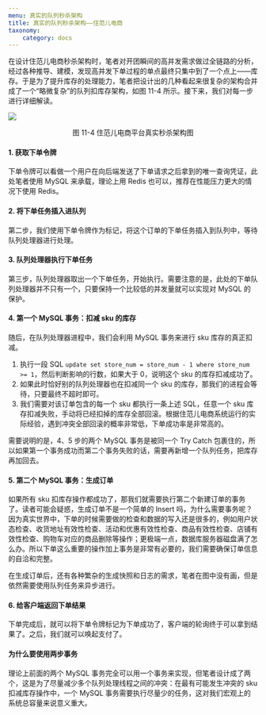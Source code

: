 ```yaml
---
menu: 真实的队列秒杀架构
title: 真实的队列秒杀架构——住范儿电商
taxonomy:
    category: docs
---
```


在设计住范儿电商秒杀架构时，笔者对开团瞬间的高并发需求做过全链路的分析，经过各种推导、建模，发现高并发下单过程的单点最终只集中到了一个点上——库存。于是为了提升库存的处理能力，笔者把设计出的几种看起来很复杂的架构合并成了一个“略微复杂”的队列扣库存架构，如图 11-4 所示。接下来，我们对每一步进行详细解读。

![](/media/16897881294615.jpg)
<center>图 11-4 住范儿电商平台真实秒杀架构图</center>

#### 1. 获取下单令牌

下单令牌可以看做一个用户在向后端发送了下单请求之后拿到的唯一查询凭证，此处笔者使用 MySQL 来承载，理论上用 Redis 也可以，推荐在性能压力更大的情况下使用 Redis。

#### 2. 将下单任务插入进队列

第二步，我们使用下单令牌作为标记，将这个订单的下单任务插入到队列中，等待队列处理器进行处理。

#### 3. 队列处理器执行下单任务

第三步，队列处理器取出一个下单任务，开始执行。需要注意的是，此处的下单队列处理器并不只有一个，只要保持一个比较低的并发量就可以实现对 MySQL 的保护。

#### 4. 第一个 MySQL 事务：扣减 sku 的库存

随后，在队列处理器进程中，我们会利用 MySQL 事务来进行 sku 库存的真正扣减。

1. 执行一段 SQL `update set store_num = store_num - 1 where store_num >= 1`，然后判断影响的行数，如果大于 0，说明这个 sku 的库存扣减成功了。
2. 如果此时恰好别的队列处理器也在扣减同一个 sku 的库存，那我们的进程会等待，只要最终不超时即可。
3. 我们需要对该订单包含的每一个 sku 都执行一条上述 SQL，任意一个 sku 库存扣减失败，手动将已经扣掉的库存全部回滚。根据住范儿电商系统运行的实际经验，遇到冲突全部回滚的概率非常低，下单成功率是非常高的。

需要说明的是，4、5 步的两个 MySQL 事务是被同一个 Try Catch 包裹住的，所以如果第一个事务成功而第二个事务失败的话，需要再新增一个队列任务，把库存再加回去。

#### 5. 第二个 MySQL 事务：生成订单

如果所有 sku 扣库存操作都成功了，那我们就需要执行第二个新建订单的事务了。读者可能会疑惑，生成订单不是一个简单的 Insert 吗，为什么需要事务呢？因为真实世界中，下单的时候需要做的检查和数据的写入还是很多的，例如用户状态检查、收货地址有效性检查、活动和优惠有效性检查、商品有效性检查、店铺有效性检查、购物车对应的商品删除等操作；更极端一点，数据库服务器磁盘满了怎么办。所以下单这么重要的操作加上事务是非常有必要的，我们需要确保订单信息的自洽和完整。

在生成订单后，还有各种繁杂的生成快照和日志的需求，笔者在图中没有画，但是依然需要使用队列任务来异步进行。

#### 6. 给客户端返回下单结果

下单完成后，就可以将下单令牌标记为下单成功了，客户端的轮询终于可以拿到结果了。之后，我们就可以唤起支付了。

#### 为什么要使用两步事务

理论上前面的两个 MySQL 事务完全可以用一个事务来实现，但笔者设计成了两个，这是为了尽量减少多个队列处理线程之间的冲突：在最有可能发生冲突的 sku 扣减库存操作中，一个 MySQL 事务需要执行尽量少的任务，这对我们宏观上的系统总容量来说意义重大。
